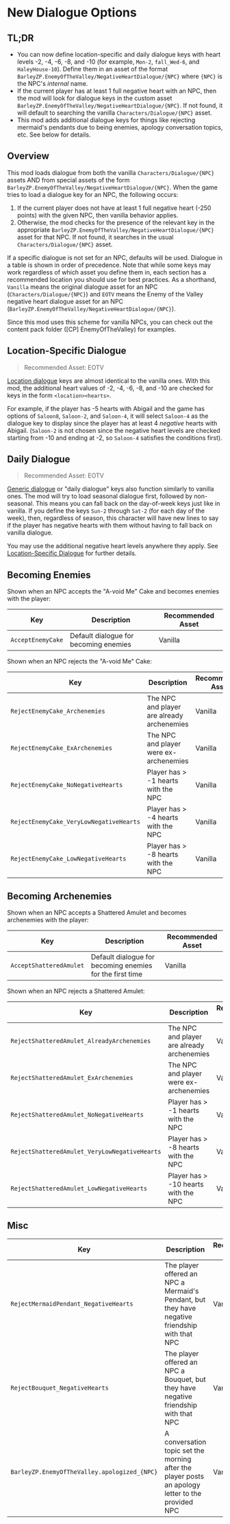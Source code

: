 # New Dialogue Options

## TL;DR

- You can now define location-specific and daily dialogue keys with heart levels -2, -4, -6, -8, and -10 (for example, `Mon-2`, `fall_Wed-6`, and `HaleyHouse-10`). Define them in an asset of the format `BarleyZP.EnemyOfTheValley/NegativeHeartDialogue/{NPC}` where `{NPC}` is the NPC's *internal* name.
- If the current player has at least 1 full negative heart with an NPC, then the mod will look for dialogue keys in the custom asset `BarleyZP.EnemyOfTheValley/NegativeHeartDialogue/{NPC}`. If not found, it will default to searching the vanilla `Characters/Dialogue/{NPC}` asset.
- This mod adds additional dialogue keys for things like rejecting mermaid's pendants due to being enemies, apology conversation topics, etc. See below for details.

## Overview

This mod loads dialogue from both the vanilla `Characters/Dialogue/{NPC}` assets AND from special assets of the form
`BarleyZP.EnemyOfTheValley/NegativeHeartDialogue/{NPC}`. When the game tries to load a dialogue key for an NPC, the following
occurs:

1. If the current player does not have at least 1 full negative heart (-250 points) with the given NPC, then vanilla behavior applies.
2. Otherwise, the mod checks for the presence of the relevant key in the appropriate `BarleyZP.EnemyOfTheValley/NegativeHeartDialogue/{NPC}` asset for that NPC. If not found, it searches in the usual `Characters/Dialogue/{NPC}` asset.

If a specific dialogue is not set for an NPC, defaults will be used. Dialogue in a table is shown in order of precedence.
Note that while some keys may work regardless of which asset you define them in, each section has a recommended location you should
use for best practices. As a shorthand, `Vanilla` means the original dialogue asset for an NPC (`Characters/Dialogue/{NPC}`) and
`EOTV` means the Enemy of the Valley negative heart dialogue asset for an NPC (`BarleyZP.EnemyOfTheValley/NegativeHeartDialogue/{NPC}`).

Since this mod uses this scheme for vanilla NPCs, you can check out the content pack folder (\[CP\] EnemyOfTheValley) for examples.

## Location-Specific Dialogue

> Recommended Asset: EOTV

[Location dialogue](https://stardewvalleywiki.com/Modding:Dialogue#Location_dialogue) keys are almost identical to the vanilla ones.
With this mod, the additional heart values of -2, -4, -6, -8, and -10 are checked for keys in the form `<location><hearts>`.

For example, if the player has -5 hearts with Abigail and the game has options of `Saloon8`, `Saloon-2`, and `Saloon-4`, 
it will select `Saloon-4` as the dialogue key to display since the player has at least 4 *negative* hearts with Abigail.
(`Saloon-2` is not chosen since the negative heart levels are checked starting from -10 and ending at -2, so `Saloon-4`
satisfies the conditions first).

## Daily Dialogue

> Recommended Asset: EOTV

[Generic dialogue](https://stardewvalleywiki.com/Modding:Dialogue#Generic_dialogue) or "daily dialogue" keys also function similarly to vanilla ones.
The mod will try to load seasonal dialogue first, followed by non-seasonal. This means you can fall back on the day-of-week keys just like in vanilla.
If you define the keys `Sun-2` through `Sat-2` (for each day of the week), then, regardless of season, this character will have new lines to say if the player
has negative hearts with them without having to fall back on vanilla dialogue.

You may use the additional negative heart levels anywhere they apply. See [Location-Specific Dialogue](#location-specific-dialogue) for further details.

## Becoming Enemies

Shown when an NPC accepts the "A-void Me" Cake and becomes enemies with the player:

| Key               | Description                           | Recommended Asset |
|-------------------|---------------------------------------|-------------------|
| `AcceptEnemyCake` | Default dialogue for becoming enemies | Vanilla           |

Shown when an NPC rejects the "A-void Me" Cake:

| Key                                     | Description                                | Recommended Asset |
|-----------------------------------------|--------------------------------------------|-------------------|
| `RejectEnemyCake_Archenemies`           | The NPC and player are already archenemies | Vanilla           |
| `RejectEnemyCake_ExArchenemies`         | The NPC and player were ex-archenemies     | Vanilla           |
| `RejectEnemyCake_NoNegativeHearts`      | Player has > -1 hearts with the NPC        | Vanilla           |
| `RejectEnemyCake_VeryLowNegativeHearts` | Player has > -4 hearts with the NPC        | Vanilla           |
| `RejectEnemyCake_LowNegativeHearts`     | Player has > -8 hearts with the NPC        | Vanilla           |

## Becoming Archenemies

Shown when an NPC accepts a Shattered Amulet and becomes archenemies with the player:

| Key                     | Description                                              | Recommended Asset |
|-------------------------|----------------------------------------------------------|-------------------|
| `AcceptShatteredAmulet` | Default dialogue for becoming enemies for the first time | Vanilla           |

Shown when an NPC rejects a Shattered Amulet:

| Key                                           | Description                                | Recommended Asset |
|-----------------------------------------------|--------------------------------------------|-------------------|
| `RejectShatteredAmulet_AlreadyArchenemies`    | The NPC and player are already archenemies | Vanilla           |
| `RejectShatteredAmulet_ExArchenemies`         | The NPC and player were ex-archenemies     | Vanilla           |
| `RejectShatteredAmulet_NoNegativeHearts`      | Player has > -1 hearts with the NPC        | Vanilla           |
| `RejectShatteredAmulet_VeryLowNegativeHearts` | Player has > -8 hearts with the NPC        | Vanilla           |
| `RejectShatteredAmulet_LowNegativeHearts`     | Player has > -10 hearts with the NPC       | Vanilla           |

## Misc

| Key                                          | Description                                                                                       | Recommended Asset |
|----------------------------------------------|---------------------------------------------------------------------------------------------------|-------------------|
| `RejectMermaidPendant_NegativeHearts`        | The player offered an NPC a Mermaid's Pendant, but they have negative friendship with that NPC    | Vanilla           |
| `RejectBouquet_NegativeHearts`               | The player offered an NPC a Bouquet, but they have negative friendship with that NPC              | Vanilla           |
| `BarleyZP.EnemyOfTheValley.apologized_{NPC}` | A conversation topic set the morning after the player posts an apology letter to the provided NPC | Vanilla           |